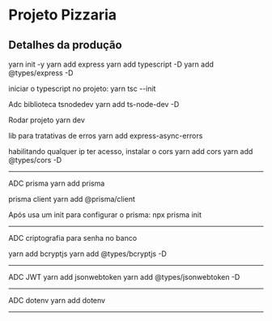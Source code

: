 # Projeto Pizzaria

## Detalhes da produção

yarn init -y
yarn add express
yarn add typescript -D
yarn add @types/express -D

iniciar o typescript no projeto:
yarn tsc --init

Adc biblioteca tsnodedev
yarn add ts-node-dev -D

Rodar projeto
yarn dev

lib para tratativas de erros
yarn add express-async-errors

habilitando qualquer ip ter acesso, instalar o cors
yarn add cors
yarn add @types/cors -D

---

ADC prisma
yarn add prisma

prisma client
yarn add @prisma/client

Após usa um init para configurar o prisma:
npx prisma init

---

ADC criptografia para senha no banco

yarn add bcryptjs
yarn add @types/bcryptjs -D

---

ADC JWT
yarn add jsonwebtoken
yarn add @types/jsonwebtoken -D

---

ADC dotenv
yarn add dotenv

---
